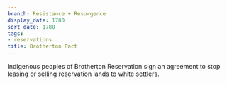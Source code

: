 ```yaml
---
branch: Resistance + Resurgence
display_date: 1780
sort_date: 1780
tags:
- reservations
title: Brotherton Pact
---
```


Indigenous peoples of Brotherton Reservation sign an agreement to stop leasing or selling reservation lands to white settlers.